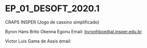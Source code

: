 # EP_01_DESOFT_2020.1
CRAPS INSPER (Jogo de cassino simplificado)





Byron Hans Brito Okenna Egonu 
Email: byronhboe@al.insper.edu.br

Victor Luis Gama de Assis
email: 
